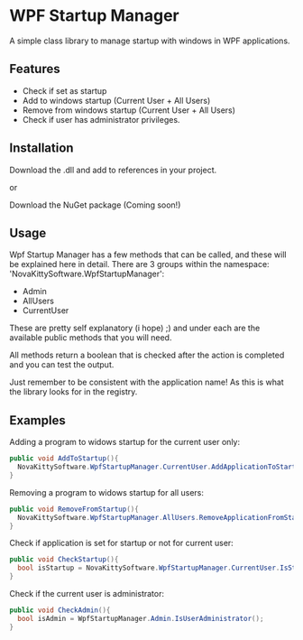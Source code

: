 # WPF Startup Manager
A simple class library to manage startup with windows in WPF applications.

## Features
- Check if set as startup
- Add to windows startup (Current User + All Users)
- Remove from windows startup (Current User + All Users)
- Check if user has administrator privileges.

## Installation
Download the .dll and add to references in your project.

or

Download the NuGet package (Coming soon!)

## Usage
Wpf Startup Manager has a few methods that can be called, and these will be explained here in detail.
There are 3 groups within the namespace: 'NovaKittySoftware.WpfStartupManager':
- Admin
- AllUsers
- CurrentUser

These are pretty self explanatory (i hope) ;)
and under each are the available public methods that you will need.

All methods return a boolean that is checked after the action is completed and you can test the output.

Just remember to be consistent with the application name!
As this is what the library looks for in the registry.

## Examples
Adding a program to widows startup for the current user only:
```C#
public void AddToStartup(){
  NovaKittySoftware.WpfStartupManager.CurrentUser.AddApplicationToStartup(MyAppName);
}
```
Removing a program to widows startup for all users:
```C#
public void RemoveFromStartup(){
  NovaKittySoftware.WpfStartupManager.AllUsers.RemoveApplicationFromStartup(MyAppName);
}
```

Check if application is set for startup or not for current user:
```C#
public void CheckStartup(){
  bool isStartup = NovaKittySoftware.WpfStartupManager.CurrentUser.IsStartup(MyAppName);
}
```

Check if the current user is administrator:
```C#
public void CheckAdmin(){
  bool isAdmin = WpfStartupManager.Admin.IsUserAdministrator();
}
```
